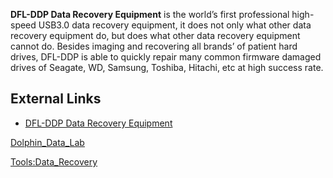 **DFL-DDP Data Recovery Equipment** is the world’s first professional
high-speed USB3.0 data recovery equipment, it does not only what other
data recovery equipment do, but does what other data recovery equipment
cannot do. Besides imaging and recovering all brands’ of patient hard
drives, DFL-DDP is able to quickly repair many common firmware damaged
drives of Seagate, WD, Samsung, Toshiba, Hitachi, etc at high success
rate.

## External Links

- [DFL-DDP Data Recovery
  Equipment](http://www.dolphindatalab.com/product/dfl-data-dr-pro-usb-3-data-recovery-equipment/)

[Dolphin_Data_Lab](Dolphin_Data_Lab "wikilink")

[Tools:Data_Recovery](Tools:Data_Recovery "wikilink")